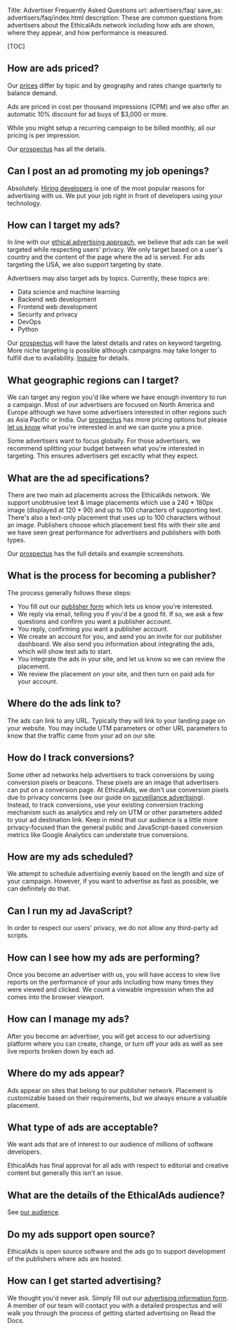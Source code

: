 Title: Advertiser Frequently Asked Questions
url: advertisers/faq/
save_as: advertisers/faq/index.html
description: These are common questions from advertisers about the EthicalAds network including how ads are shown, where they appear, and how performance is measured.


[TOC]

## How are ads priced?

Our [prices](/advertisers/#pricing) differ by topic and by geography and rates change quarterly to balance demand.

Ads are priced in cost per thousand impressions (CPM) and
we also offer an automatic 10% discount for ad buys of $3,000 or more.

While you might setup a recurring campaign to be billed monthly,
all our pricing is per impression.

Our
[prospectus]({static}/prospectus/ethicalads-advertiser-prospectus.pdf)
has all the details.


## Can I post an ad promoting my job openings?

Absolutely. [Hiring developers]({filename}advertisers-hiring.md)
is one of the most popular reasons for advertising with us.
We put your job right in front of developers using your technology.


## How can I target my ads?

In line with our [ethical advertising
approach]({filename}vision.md),
we believe that ads can be well targeted while respecting users'
privacy. We only target based on a user's country and the content
of the page where the ad is served.
For ads targeting the USA, we also support targeting by state.

Advertisers may also target ads by topics.
Currently, these topics are:

* Data science and machine learning
* Backend web development
* Frontend web development
* Security and privacy
* DevOps
* Python

Our
[prospectus]({static}/prospectus/ethicalads-advertiser-prospectus.pdf)
will have the latest details and rates on keyword targeting.
More niche targeting is possible although campaigns may take longer to fulfill due to availability.
[Inquire](/advertisers/#inbound-form) for details.


## What geographic regions can I target?

[comment]: # (Linked from a footnote in the pricing page)

We can target any region you'd like where we have enough inventory to run a campaign.
Most of our advertisers are focused on North America and Europe
although we have some advertisers interested in other regions
such as Asia Pacific or India.
Our [prospectus]({static}/prospectus/ethicalads-advertiser-prospectus.pdf) has more pricing options
but please [let us know](/advertisers/#inbound-form) what you're interested in and we can quote you a price.

Some advertisers want to focus globally.
For those advertisers, we recommend splitting your budget between what you're interested in targeting.
This ensures advertisers get excactly what they expect.


## What are the ad specifications?

There are two main ad placements across the EthicalAds network.
We support unobtrusive text &amp; image placements which use a 240 * 180px image
(displayed at 120 * 90) and up to 100 characters of supporting text.
There's also a text-only placement that uses up to 100 characters without an image.
Publishers choose which placement best fits with their site
and we have seen great performance for advertisers and publishers with both types.

Our
[prospectus]({static}/prospectus/ethicalads-advertiser-prospectus.pdf)
has the full details and example screenshots.


## What is the process for becoming a publisher?

The process generally follows these steps:

* You fill out our [publisher form](/publishers/#inbound-form) which lets us know you're interested.
* We reply via email, telling you if you'd be a good fit. If so, we ask a few questions and confirm you want a publisher account.
* You reply, confirming you want a publisher account.
* We create an account for you, and send you an invite for our publisher dashboard. We also send you information about integrating the ads, which will show test ads to start.
* You integrate the ads in your site, and let us know so we can review the placement.
* We review the placement on your site, and then turn on paid ads for your account.


## Where do the ads link to?

The ads can link to any URL. Typically they will link to your
landing page on your website. You may include UTM parameters or
other URL parameters to know that the traffic came from your ad on
our site.


## How do I track conversions?

Some other ad networks help advertisers to track conversions by using conversion pixels or beacons.
These pixels are an image that advertisers can put on a conversion page.
At EthicalAds, we don't use conversion pixels due to privacy concerns
(see our guide on [surveillance advertising]({filename}/pages/learning-hub/surveillance-advertising.md)).
Instead, to track conversions, use your existing conversion tracking mechanism such as analytics
and rely on UTM or other parameters added to your ad destination link.
Keep in mind that our audience is a little more privacy-focused than the general public
and JavaScript-based conversion metrics like Google Analytics can understate true conversions.


## How are my ads scheduled?

We attempt to schedule advertising evenly based on the length and
size of your campaign. However, if you want to advertise as fast as
possible, we can definitely do that.


## Can I run my ad JavaScript?

In order to respect our users' privacy, we do not allow any
third-party ad scripts.


## How can I see how my ads are performing?

Once you become an advertiser with us, you will have access to view
live reports on the performance of your ads including how many times
they were viewed and clicked. We count a viewable impression when
the ad comes into the browser viewport.


## How can I manage my ads?

After you become an advertiser, you will get access to our advertising platform
where you can create, change, or turn off your ads as well as see live reports broken down by each ad.


## Where do my ads appear?

Ads appear on sites that belong to our publisher network. Placement
is customizable based on their requirements, but we always ensure
a valuable placement.


## What type of ads are acceptable?

We want ads that are of interest to our audience of millions of
software developers.

EthicalAds has final approval for all ads with respect to
editorial and creative content but generally this isn't an issue.


## What are the details of the EthicalAds audience?

See [our audience](/our-audience/).


## Do my ads support open source?

EthicalAds is open source software and the ads go to support
development of the publishers where ads are hosted.


## How can I get started advertising?

We thought you'd never ask. Simply fill out our [advertising
information form]({filename}advertisers.md#inbound-form).
A member of our team will contact you with a detailed prospectus and
will walk you through the process of getting started advertising on
Read the Docs.
